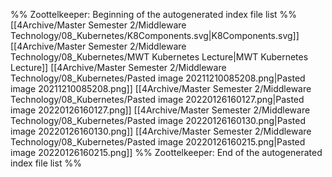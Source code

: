 %% Zoottelkeeper: Beginning of the autogenerated index file list  %%
 [[4Archive/Master Semester 2/Middleware Technology/08_Kubernetes/K8Components.svg|K8Components.svg]]
 [[4Archive/Master Semester 2/Middleware Technology/08_Kubernetes/MWT Kubernetes Lecture|MWT Kubernetes Lecture]]
 [[4Archive/Master Semester 2/Middleware Technology/08_Kubernetes/Pasted image 20211210085208.png|Pasted image 20211210085208.png]]
 [[4Archive/Master Semester 2/Middleware Technology/08_Kubernetes/Pasted image 20220126160127.png|Pasted image 20220126160127.png]]
 [[4Archive/Master Semester 2/Middleware Technology/08_Kubernetes/Pasted image 20220126160130.png|Pasted image 20220126160130.png]]
 [[4Archive/Master Semester 2/Middleware Technology/08_Kubernetes/Pasted image 20220126160215.png|Pasted image 20220126160215.png]]
%% Zoottelkeeper: End of the autogenerated index file list  %%
